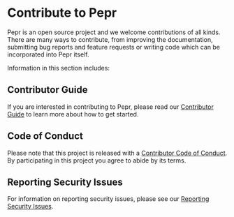 # Contribute to Pepr

Pepr is an open source project and we welcome contributions of all kinds. There are many ways to contribute, from improving the documentation, submitting bug reports and feature requests or writing code which can be incorporated into Pepr itself.

Information in this section includes:

## Contributor Guide

If you are interested in contributing to Pepr, please read our [Contributor Guide](./10_contributor-guide.md) to learn more about how to get started.

## Code of Conduct

Please note that this project is released with a [Contributor Code of Conduct](./20_code-of-conduct.md). By participating in this project you agree to abide by its terms.

## Reporting Security Issues

For information on reporting security issues, please see our [Reporting Security Issues](./40_report-security-issue.md).
